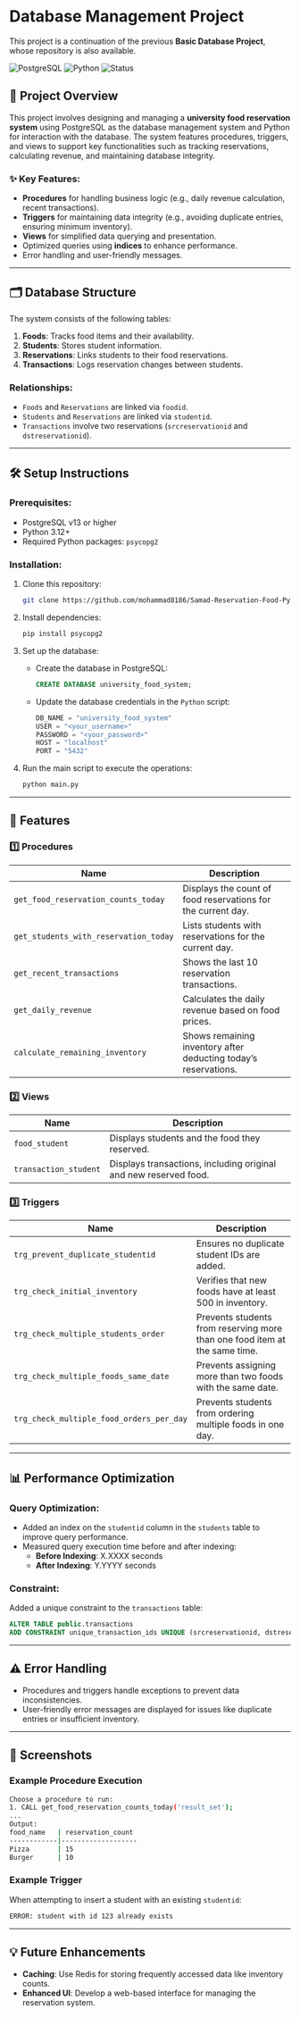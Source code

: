 # Database Management Project

This project is a continuation of the previous **Basic Database Project**, whose repository is also available.

![PostgreSQL](https://img.shields.io/badge/PostgreSQL-v13+-blue) ![Python](https://img.shields.io/badge/Python-v3.12+-brightgreen) ![Status](https://img.shields.io/badge/Status-Complete-green)

## 📖 Project Overview
This project involves designing and managing a **university food reservation system** using PostgreSQL as the database management system and Python for interaction with the database. The system features procedures, triggers, and views to support key functionalities such as tracking reservations, calculating revenue, and maintaining database integrity.

### ✨ Key Features:
- **Procedures** for handling business logic (e.g., daily revenue calculation, recent transactions).
- **Triggers** for maintaining data integrity (e.g., avoiding duplicate entries, ensuring minimum inventory).
- **Views** for simplified data querying and presentation.
- Optimized queries using **indices** to enhance performance.
- Error handling and user-friendly messages.

---

## 🗂️ Database Structure
The system consists of the following tables:

1. **Foods**: Tracks food items and their availability.
2. **Students**: Stores student information.
3. **Reservations**: Links students to their food reservations.
4. **Transactions**: Logs reservation changes between students.

### Relationships:
- `Foods` and `Reservations` are linked via `foodid`.
- `Students` and `Reservations` are linked via `studentid`.
- `Transactions` involve two reservations (`srcreservationid` and `dstreservationid`).

---

## 🛠️ Setup Instructions

### Prerequisites:
- PostgreSQL v13 or higher
- Python 3.12+
- Required Python packages: `psycopg2`

### Installation:
1. Clone this repository:
   ```bash
   git clone https://github.com/mohammad8186/Samad-Reservation-Food-Python-Database-Postgres-Advanced-Project.git
   ```

2. Install dependencies:
   ```bash
   pip install psycopg2
   ```

3. Set up the database:
   - Create the database in PostgreSQL:
     ```sql
     CREATE DATABASE university_food_system;
     ```
   - Update the database credentials in the `Python` script:
     ```python
     DB_NAME = "university_food_system"
     USER = "<your_username>"
     PASSWORD = "<your_password>"
     HOST = "localhost"
     PORT = "5432"
     ```

4. Run the main script to execute the operations:
   ```bash
   python main.py
   ```

---

## 🚀 Features

### 1️⃣ Procedures
| Name                                  | Description                                                                 |
|---------------------------------------|-----------------------------------------------------------------------------|
| `get_food_reservation_counts_today`   | Displays the count of food reservations for the current day.               |
| `get_students_with_reservation_today` | Lists students with reservations for the current day.                      |
| `get_recent_transactions`             | Shows the last 10 reservation transactions.                                |
| `get_daily_revenue`                   | Calculates the daily revenue based on food prices.                         |
| `calculate_remaining_inventory`       | Shows remaining inventory after deducting today’s reservations.            |

### 2️⃣ Views
| Name                 | Description                                                        |
|----------------------|--------------------------------------------------------------------|
| `food_student`       | Displays students and the food they reserved.                     |
| `transaction_student`| Displays transactions, including original and new reserved food.  |

### 3️⃣ Triggers
| Name                                  | Description                                                                 |
|---------------------------------------|-----------------------------------------------------------------------------|
| `trg_prevent_duplicate_studentid`     | Ensures no duplicate student IDs are added.                                |
| `trg_check_initial_inventory`         | Verifies that new foods have at least 500 in inventory.                    |
| `trg_check_multiple_students_order`   | Prevents students from reserving more than one food item at the same time. |
| `trg_check_multiple_foods_same_date`  | Prevents assigning more than two foods with the same date.                 |
| `trg_check_multiple_food_orders_per_day` | Prevents students from ordering multiple foods in one day.                |

---

## 📊 Performance Optimization

### Query Optimization:
- Added an index on the `studentid` column in the `students` table to improve query performance.
- Measured query execution time before and after indexing:
  - **Before Indexing**: X.XXXX seconds
  - **After Indexing**: Y.YYYY seconds

### Constraint:
Added a unique constraint to the `transactions` table:
```sql
ALTER TABLE public.transactions
ADD CONSTRAINT unique_transaction_ids UNIQUE (srcreservationid, dstreservationid);
```

---

## ⚠️ Error Handling
- Procedures and triggers handle exceptions to prevent data inconsistencies.
- User-friendly error messages are displayed for issues like duplicate entries or insufficient inventory.

---

## 📸 Screenshots

### Example Procedure Execution
```bash
Choose a procedure to run:
1. CALL get_food_reservation_counts_today('result_set');
...
Output:
food_name   | reservation_count
------------|-------------------
Pizza       | 15
Burger      | 10
```

### Example Trigger
When attempting to insert a student with an existing `studentid`:
```bash
ERROR: student with id 123 already exists
```

---

## 💡 Future Enhancements
- **Caching**: Use Redis for storing frequently accessed data like inventory counts.
- **Enhanced UI**: Develop a web-based interface for managing the reservation system.



